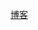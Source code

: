 




[博客](https://blog.kazaff.me/2014/07/28/java%E5%91%BD%E4%BB%A4%E8%A1%8C%E8%BF%90%E8%A1%8C%E5%8F%82%E6%95%B0/#如何查看参数列表)
